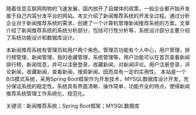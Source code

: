 随着信息互联网购物的飞速发展，国内放开了自媒体的政策，一般企业都开始开发属于自己内容分发平台的网站。本文介绍了新闻推荐系统的开发全过程。通过分析企业对于新闻推荐系统的需求，创建了一个计算机管理新闻推荐系统的方案。文章介绍了新闻推荐系统的系统分析部分，包括可行性分析等，系统设计部分主要介绍了系统功能设计和数据库设计。

本新闻推荐系统有管理员和用户两个角色。管理员功能有个人中心，用户管理，排行榜管理，新闻管理，我的收藏管理，系统管理等。用户功能可以在首页查看新闻排行榜，新闻信息，并可以注册登录，收藏新闻，对新闻评论。用户注册登录，评论新闻，收藏新闻，查看新闻，搜索新闻。因而具有一定的实用性。
本站是一个B/S模式系统，采用Spring Boot框架作为开发技术，MYSQL数据库设计开发，充分保证系统的稳定性。系统具有界面清晰、操作简单，功能齐全的特点，使得新闻推荐系统管理工作系统化、规范化。

关键词：新闻推荐系统；Spring Boot框架；MYSQL数据库
